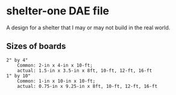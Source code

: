 # shelter-one DAE file

A design for a shelter that I may or may not build in the real world.

## Sizes of boards

```
2" by 4"
    Common: 2-in x 4-in x 10-ft;
    actual: 1.5-in x 3.5-in x 8ft, 10-ft, 12-ft, 16-ft
1" by 10"
    Common: 1-in x 10-in x 10-ft;
    actual: 0.75-in x 9.25-in x 8ft, 10-ft, 12-ft, 16-ft
```